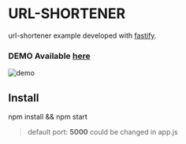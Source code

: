# URL-SHORTENER

url-shortener example developed with [fastify](https://www.fastify.io/).

### DEMO Available [here](https://url-shortenerapp.herokuapp.com/)  

![demo](https://github.com/x0uter/url-shortener/blob/master/public/images/demo.gif)

## Install

npm install && npm start

> default port: **5000**  could be changed in app.js

